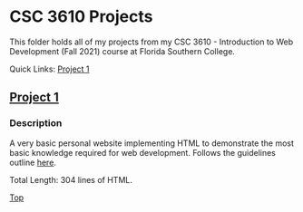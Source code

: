 # CSC 3610 Projects
This folder holds all of my projects from my CSC 3610 - Introduction to Web Development (Fall 2021) course at Florida Southern College.

Quick Links: [Project 1](https://github.com/JacobKnox/Jacob-Knox-Projects/blob/main/CSC%203610/README.md#project-1)
## [Project 1](https://github.com/JacobKnox/Jacob-Knox-Projects/tree/main/CSC%203610/Project%201)
### Description
A very basic personal website implementing HTML to demonstrate the most basic knowledge required for web development. Follows the guidelines outline [here](https://github.com/JacobKnox/Jacob-Knox-Projects/blob/main/CSC%203610/Project%20Guidelines/Project%201%20Guidelines.pdf).

Total Length: 304 lines of HTML.

[Top](https://github.com/JacobKnox/Jacob-Knox-Projects/blob/main/CSC%203610/README.md#csc-3610-projects)
